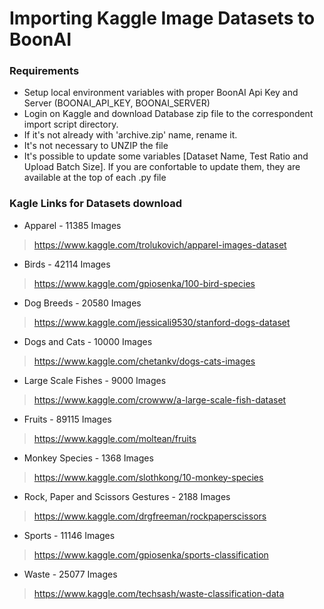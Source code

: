 # Importing Kaggle Image Datasets to BoonAI

### Requirements

- Setup local environment variables with proper BoonAI Api Key and Server (BOONAI_API_KEY, BOONAI_SERVER)
- Login on Kaggle and download Database zip file to the correspondent import script directory.
- If it's not already with 'archive.zip' name, rename it.  
- It's not necessary to UNZIP the file
- It's possible to update some variables [Dataset Name, Test Ratio and Upload Batch Size]. 
  If you are confortable to update them, they are available at the top of each .py file

  

### Kagle Links for Datasets download
- Apparel - 11385 Images
> https://www.kaggle.com/trolukovich/apparel-images-dataset
- Birds - 42114 Images
> https://www.kaggle.com/gpiosenka/100-bird-species
- Dog Breeds - 20580 Images
> https://www.kaggle.com/jessicali9530/stanford-dogs-dataset
- Dogs and Cats - 10000 Images
> https://www.kaggle.com/chetankv/dogs-cats-images
- Large Scale Fishes - 9000 Images
> https://www.kaggle.com/crowww/a-large-scale-fish-dataset
- Fruits - 89115 Images
> https://www.kaggle.com/moltean/fruits
- Monkey Species - 1368 Images
> https://www.kaggle.com/slothkong/10-monkey-species
- Rock, Paper and Scissors Gestures - 2188 Images
> https://www.kaggle.com/drgfreeman/rockpaperscissors
- Sports - 11146 Images
> https://www.kaggle.com/gpiosenka/sports-classification
- Waste - 25077 Images
> https://www.kaggle.com/techsash/waste-classification-data
